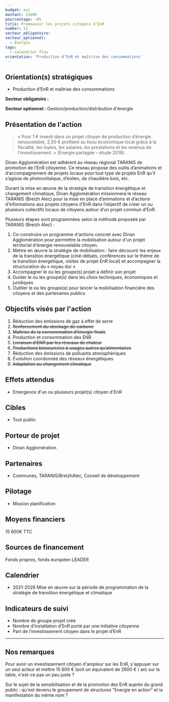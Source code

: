 ```yaml
---
budget: oui
montant: 15600
pourcentage: ~0%
title: Promouvoir les projets citoyens d’EnR
number: 11
secteur_obligatoire:
secteur_optionnel:
  - Énergie
tags:
  - calendrier flou
orientation: 'Production d’EnR et maîtrise des consommations'
---
```


## Orientation(s) stratégiques

- Production d’EnR et maîtrise des consommations

**Secteur obligatoire :**

**Secteur optionnel :** Gestion/production/distribution d'énergie

## Présentation de l'action

> « Pour 1 € investi dans un projet citoyen de production d’énergie renouvelable, 2,50 € profitent au tissu économique local grâce à la fiscalité, les loyers, les salaires, les prestations et les revenus de l’investissement. » (Energie partagée – étude 2019).

Dinan Agglomération est adhérent au réseau régional TARANIS de promotion de l’EnR citoyenne. Ce réseau propose des outils d’animations et d’accompagnement de projets locaux pour tout type de projets EnR qu’il s’agisse de photovoltaïque, d’éolien, de chaudière bois, etc.

Durant la mise en œuvre de la stratégie de transition énergétique et changement climatique, Dinan Agglomération missionnera le réseau TARANIS (Breizh Alec) pour la mise en place d’animations et d’actions d’informations aux projets citoyens d’EnR dans l’objectif de créer un ou plusieurs collectifs locaux de citoyens autour d’un projet commun d’EnR.

Plusieurs étapes sont programmées selon la méthode proposée par TARANIS (Breizh Alec) :
1. Co-construire un programme d'actions concret avec Dinan Agglomération pour permettre la mobilisation autour d'un projet territorial d'énergie renouvelable citoyen.
2. Mettre en œuvre la stratégie de mobilisation : faire découvrir les enjeux de la transition énergétique (ciné-débats, conférences sur le thème de la transition énergétique, visites de projet EnR local) et accompagner la structuration du « noyau dur »
3. Accompagner le ou les groupe(s) projet à définir son projet
4. Guider le ou les groupe(s) dans les choix techniques, économiques et juridiques
5. Outiller le ou les groupe(s) pour lancer la mobilisation financière des citoyens et des partenaires publics

## Objectifs visés par l'action

1. Réduction des émissions de gaz à effet de serre
2. ~~Renforcement du stockage de carbone~~
3. ~~Maîtrise de la consommation d’énergie finale~~
4. Production et consommation des ENR
5. ~~Livraison d’ENR par les réseaux de chaleur~~
6. ~~Productions biosourcées à usages autres qu’alimentaires~~
7. Réduction des émissions de polluants atmosphériques
8. Évolution coordonnée des réseaux énergétiques
9. ~~Adaptation au changement climatique~~


## Effets attendus

- Emergence d'un ou plusieurs projet(s) citoyen d'EnR

## Cibles

- Tout public

## Porteur de projet

- Dinan Agglomération

## Partenaires

- Communes, TARANIS/BreizhAlec, Conseil de développement

## Pilotage

- Mission planification

## Moyens financiers

15 600€ TTC

## Sources de financement

Fonds propres, fonds européen LEADER

## Calendrier

- 2021-2026 Mise en œuvre sur la période de programmation de la stratégie de transition énergétique et climatique

## Indicateurs de suivi

- Nombre de groupe projet créé
- Nombre d’installation d’EnR porté par une initiative citoyenne
- Part de l’investissement citoyen dans le projet d’EnR

---
## Nos remarques

Pour avoir un investissement citoyen d'ampleur sur les EnR, s'appuyer sur un seul acteur et mettre 15 600 € (soit un équivalent de 2600 € / an) sur la table, n'est-ce pas un peu juste ?

Sur le sujet de la sensibilisation et de la promotion des EnR auprès du grand public : qu'est devenu le groupement de structures "Energie en action" et la manifestation du même nom ?